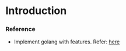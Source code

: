 # Introduction

### Reference
* Implement golang with features. Refer: [here](https://www.loginradius.com/blog/engineering/google-authentication-with-golang-and-goth/)


